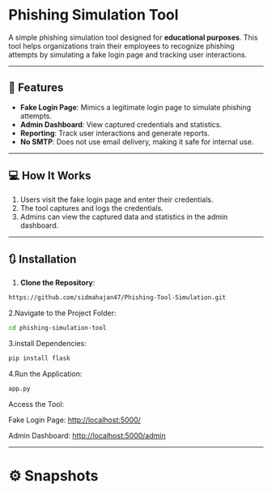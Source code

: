 # Phishing Simulation Tool



A simple phishing simulation tool designed for **educational purposes**. This tool helps organizations train their employees to recognize phishing attempts by simulating a fake login page and tracking user interactions.

---

## 🚀 Features

- **Fake Login Page**: Mimics a legitimate login page to simulate phishing attempts.
- **Admin Dashboard**: View captured credentials and statistics.
- **Reporting**: Track user interactions and generate reports.
- **No SMTP**: Does not use email delivery, making it safe for internal use.

---

## 💻 How It Works

1. Users visit the fake login page and enter their credentials.
2. The tool captures and logs the credentials.
3. Admins can view the captured data and statistics in the admin dashboard.

---

## 🔃 Installation

1. **Clone the Repository**:
 ```bash
https://github.com/sidmahajan47/Phishing-Tool-Simulation.git
```
2.Navigate to the Project Folder:

```bash
cd phishing-simulation-tool
```
3.install Dependencies:
```bash
pip install flask
```
4.Run the Application:
```bash
app.py
```
Access the Tool:

Fake Login Page: <http://localhost:5000/>

Admin Dashboard: <http://localhost:5000/admin>

---
# ⚙️ Snapshots






